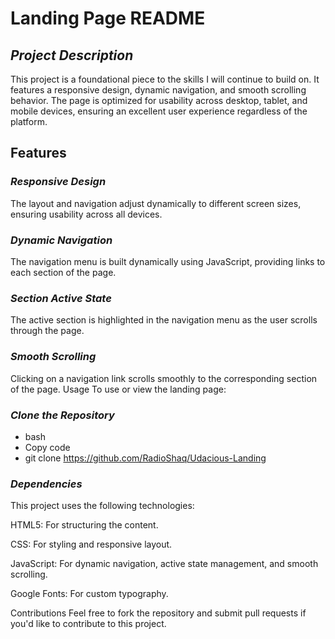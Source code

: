 # Landing Page README

## *Project Description*
This project is a foundational piece to the skills I will continue to build on. It features a responsive design, dynamic navigation, and smooth scrolling behavior. The page is optimized for usability across desktop, tablet, and mobile devices, ensuring an excellent user experience regardless of the platform.

## Features

### *Responsive Design*
The layout and navigation adjust dynamically to different screen sizes, ensuring usability across all devices.

### *Dynamic Navigation*
The navigation menu is built dynamically using JavaScript, providing links to each section of the page.

### *Section Active State*
The active section is highlighted in the navigation menu as the user scrolls through the page.

### *Smooth Scrolling*
Clicking on a navigation link scrolls smoothly to the corresponding section of the page.
Usage
To use or view the landing page:

### *Clone the Repository*

- bash 
- Copy code
- git clone https://github.com/RadioShaq/Udacious-Landing

### *Dependencies*

This project uses the following technologies:

HTML5: For structuring the content.

CSS: For styling and responsive layout.

JavaScript: For dynamic navigation, active state management, and smooth scrolling.

Google Fonts: For custom typography.

Contributions
Feel free to fork the repository and submit pull requests if you'd like to contribute to this project.